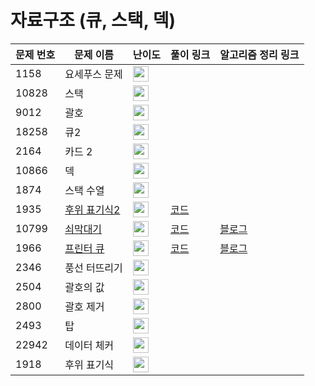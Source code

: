 # 자료구조 (큐, 스택, 덱)

문제 번호 | 문제 이름 | 난이도 | 풀이 링크 | 알고리즘 정리 링크
---|---|---|---|---
1158 | 요세푸스 문제 | <img height="25px" width="25px" src="https://static.solved.ac/tier_small/6.svg"/> |
10828 | 스택 | <img height="25px" width="25px" src="https://static.solved.ac/tier_small/7.svg"/> |
9012 | 괄호 | <img height="25px" width="25px" src="https://static.solved.ac/tier_small/7.svg"/> |
18258 | 큐2 | <img height="25px" width="25px" src="https://static.solved.ac/tier_small/7.svg"/> |
2164 | 카드 2 | <img height="25px" width="25px" src="https://static.solved.ac/tier_small/7.svg"/> |
10866 | 덱 | <img height="25px" width="25px" src="https://static.solved.ac/tier_small/7.svg"/> |
1874 | 스택 수열 | <img height="25px" width="25px" src="https://static.solved.ac/tier_small/8.svg"/> |
1935 | [후위 표기식2](https://www.acmicpc.net/problem/1935) | <img height="25px" width="25px" src="https://static.solved.ac/tier_small/8.svg"/> | [코드](https://github.com/ap3334/baekjoon/blob/main/%EC%9E%90%EB%A3%8C%EA%B5%AC%EC%A1%B0/1935.cpp)
10799 | [쇠막대기](https://www.acmicpc.net/problem/10799) | <img height="25px" width="25px" src="https://static.solved.ac/tier_small/8.svg"/> | [코드](https://github.com/ap3334/baekjoon/blob/main/%EC%9E%90%EB%A3%8C%EA%B5%AC%EC%A1%B0/10799.cpp) | [블로그](https://velog.io/@ap3334/%EB%B0%B1%EC%A4%80-C-10799.-%EC%87%A0%EB%A7%89%EB%8C%80%EA%B8%B0)
1966 | [프린터 큐](https://www.acmicpc.net/problem/1966) | <img height="25px" width="25px" src="https://static.solved.ac/tier_small/8.svg"/> | [코드](https://github.com/ap3334/baekjoon/blob/main/%EC%9E%90%EB%A3%8C%EA%B5%AC%EC%A1%B0/1966.cpp) | [블로그](https://velog.io/@ap3334/%EB%B0%B1%EC%A4%80-C-1966.-%ED%94%84%EB%A6%B0%ED%84%B0-%ED%81%90)
2346 | 풍선 터뜨리기 | <img height="25px" width="25px" src="https://static.solved.ac/tier_small/8.svg"/> |
2504 | 괄호의 값 | <img height="25px" width="25px" src="https://static.solved.ac/tier_small/9.svg"/> |
2800 | 괄호 제거 | <img height="25px" width="25px" src="https://static.solved.ac/tier_small/11.svg"/> |
2493 | 탑 | <img height="25px" width="25px" src="https://static.solved.ac/tier_small/11.svg"/> |
22942 | 데이터 체커 | <img height="25px" width="25px" src="https://static.solved.ac/tier_small/11.svg"/> |
1918 | 후위 표기식 | <img height="25px" width="25px" src="https://static.solved.ac/tier_small/13.svg"/> |
